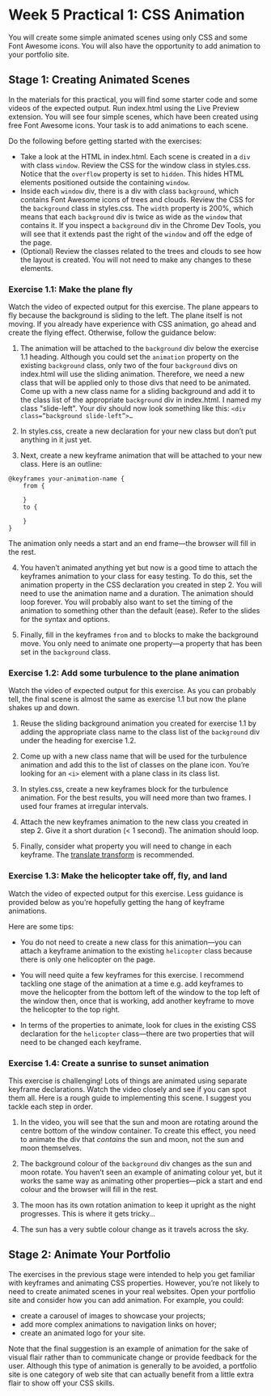 # Week 5 Practical 1: CSS Animation
You will create some simple animated scenes using only CSS and some Font Awesome icons. You will also have the opportunity to add animation to your portfolio site.

## Stage 1: Creating Animated Scenes
In the materials for this practical, you will find some starter code and some videos of the expected output. Run index.html using the Live Preview extension. You will see four simple scenes, which have been created using free Font Awesome icons. Your task is to add animations to each scene.


Do the following before getting started with the exercises:
- Take a look at the HTML in index.html. Each scene is created in a `div` with class `window`. Review the CSS for the window class in styles.css. Notice that the `overflow` property is set to `hidden`. This hides HTML elements positioned outside the containing `window`.
- Inside each `window` div, there is a div with class `background`, which contains Font Awesome icons of trees and clouds. Review the CSS for the `background` class in styles.css. The `width` property is 200%, which means that each `background` div is twice as wide as the `window` that contains it. If you inspect a `background` div in the Chrome Dev Tools, you will see that it extends past the right of the `window` and off the edge of the page.
- (Optional) Review the classes related to the trees and clouds to see how the layout is created. You will not need to make any changes to these elements.


### Exercise 1.1: Make the plane fly
Watch the video of expected output for this exercise. The plane appears to fly because the background is sliding to the left. The plane itself is not moving. If you already have experience with CSS animation, go ahead and create the flying effect. Otherwise, follow the guidance below:
1.	The animation will be attached to the `background` div below the exercise 1.1 heading. Although you could set the `animation` property on the existing `background` class, only two of the four `background` divs on index.html will use the sliding animation. Therefore, we need a new class that will be applied only to those divs that need to be animated. Come up with a new class name for a sliding background and add it to the class list of the appropriate `background` div in index.html. I named my class "slide-left". Your div should now look something like this:
`<div class=”background slide-left”>…`

2.	In styles.css, create a new declaration for your new class but don’t put anything in it just yet.
3.	Next, create a new keyframe animation that will be attached to your new class. Here is an outline:

```
@keyframes your-animation-name {
    from {
            
    }
    to {
      
    }
}
```

The animation only needs a start and an end frame—the browser will fill in the rest.

4.	You haven’t animated anything yet but now is a good time to attach the keyframes animation to your class for easy testing. To do this, set the animation property in the CSS declaration you created in step 2. You will need to use the animation name and a duration. The animation should loop forever. You will probably also want to set the timing of the animation to something other than the default (ease). Refer to the slides for the syntax and options.

5.	Finally, fill in the keyframes `from` and `to` blocks to make the background move. You only need to animate one property—a property that has been set in the `background` class.

### Exercise 1.2: Add some turbulence to the plane animation
Watch the video of expected output for this exercise. As you can probably tell, the final scene is almost the same as exercise 1.1 but now the plane shakes up and down.

1.	Reuse the sliding background animation you created for exercise 1.1 by adding the appropriate class name to the class list of the `background` div under the heading for exercise 1.2.

2.	Come up with a new class name that will be used for the turbulence animation and add this to the list of classes on the plane icon. You’re looking for an `<i>` element with a plane class in its class list.

3.	In styles.css, create a new keyframes block for the turbulence animation. For the best results, you will need more than two frames. I used four frames at irregular intervals.

4.	Attach the new keyframes animation to the new class you created in step 2. Give it a short duration (< 1 second). The animation should loop.

5.	Finally, consider what property you will need to change in each keyframe. The [translate transform](https://developer.mozilla.org/en-US/docs/Web/CSS/transform-function/translate) is recommended.

### Exercise 1.3: Make the helicopter take off, fly, and land

Watch the video of expected output for this exercise. Less guidance is provided below as you’re hopefully getting the hang of keyframe animations. 

Here are some tips:

- You do not need to create a new class for this animation—you can attach a keyframe animation to the existing `helicopter` class because there is only one helicopter on the page.

- You will need quite a few keyframes for this exercise. I recommend tackling one stage of the animation at a time e.g. add keyframes to move the helicopter from the bottom left of the window to the top left of the window then, once that is working, add another keyframe to move the helicopter to the top right.

- In terms of the properties to animate, look for clues in the existing CSS declaration for the `helicopter` class—there are two properties that will need to be changed each keyframe.

### Exercise 1.4: Create a sunrise to sunset animation

This exercise is challenging! Lots of things are animated using separate keyframe declarations. Watch the video closely and see if you can spot them all. Here is a rough guide to implementing this scene. I suggest you tackle each step in order.

1.	In the video, you will see that the sun and moon are rotating around the centre bottom of the window container. To create this effect, you need to animate the div that *contains* the sun and moon, not the sun and moon themselves.

2.	The background colour of the `background` div changes as the sun and moon rotate. You haven’t seen an example of animating colour yet, but it works the same way as animating other properties—pick a start and end colour and the browser will fill in the rest.

3.	The moon has its own rotation animation to keep it upright as the night progresses. This is where it gets tricky…

4.	The sun has a very subtle colour change as it travels across the sky.

## Stage 2: Animate Your Portfolio

The exercises in the previous stage were intended to help you get familiar with keyframes and animating CSS properties. However, you’re not likely to need to create animated scenes in your real websites. Open your portfolio site and consider how you can add animation. For example, you could:
- create a carousel of images to showcase your projects;
- add more complex animations to navigation links on hover;
- create an animated logo for your site.

Note that the final suggestion is an example of animation for the sake of visual flair rather than to communicate change or provide feedback for the user. Although this type of animation is generally to be avoided, a portfolio site is one category of web site that can actually benefit from a little extra flair to show off your CSS skills.
